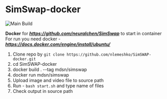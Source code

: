 # SimSwap-docker

![Main Build](https://github.com/nlemeshko/SimSWAP-docker/actions/workflows/build.yml/badge.svg)



**Docker** for ***https://github.com/neuralchen/SimSwap*** to start in container
For run you need docker - ***https://docs.docker.com/engine/install/ubuntu/***

1. Clone repo by ```git clone https://github.com/nlemeshko/SimSWAP-docker.git```
2. cd SimSWAP-docker
3. docker build . --tag mdsn/simswap
4. docker run mdsn/simswap
5. Upload image and video file to source path
6. Run - ```bash start.sh``` and type name of files
7. Check output in source path

